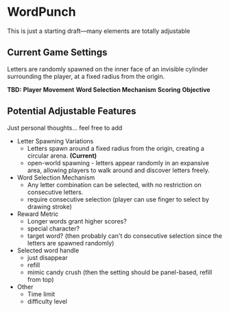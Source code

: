 # WordPunch


This is just a starting draft—many elements are totally adjustable

## Current Game Settings
Letters are randomly spawned on the inner face of an invisible cylinder surrounding the player, at a fixed radius from the origin.

**TBD:**
**Player Movement**
**Word Selection Mechanism**
**Scoring**
**Objective**

## Potential Adjustable Features
Just personal thoughts... feel free to add

 - Letter Spawning Variations
	  -   Letters spawn around a fixed radius from the origin, creating a circular arena. **(Current)**
	  -   open-world spawning - letters appear randomly in an expansive area, allowing players to walk around and discover letters freely.
  - Word Selection Mechanism 
	  - Any letter combination can be selected, with no restriction on consecutive letters.
	  - require consecutive selection (player can use finger to select by drawing stroke)
  - Reward Metric
	  - Longer words grant higher scores?
	  - special character?
	  - target word? (then probably can't do consecutive selection since the letters are spawned randomly)
  - Selected word handle
	  - just disappear
	  - refill
	  - mimic candy crush (then the setting should be panel-based, refill from top)
  - Other
	  - Time limit
	  - difficulty level

